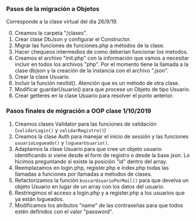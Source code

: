 ### Pasos de la migración a Objetos
Corresponde a la clase virtual del día 26/9/19.

0. Creamos la carpeta "/clases".
1. Crear clase DbJson y configurar el Constructor.
2. Migrar las funciones de funciones.php a métodos de la clase.
3. Hacer chequeos intermedios de como deberían funcionar los metodos.
4. Creamos el archivo "init.php" con la información que vamos a necesitar incluir en todos los archivos "php". Por el momento tiene la llamada a la clase dbjson y la creación de la instancia con el archivo ".json".
4. Crear la clase Usuario.
5. Incluir la función nextId(). Atención que es un método de otra clase.
6. Modificar guardarUsuario() para que procese un Objeto de tipo Usuario.
7. Crear getteres en la clase Usuario para resolver el punto anterior.

### Pasos finales de migración a OOP clase 1/10/2019
1. Creamos clases Validator para las funciones de validación (`validarLogin()` y `validarRegistro()`)
2. Creamos la clase Auth para manejar el inicio de sessión y las funciones `usuarioLogueado()` y `loguearUsuario()`.
3. Adaptamos la clase Usuario para que cree un objeto usuario identificando si viene desde el form de registro o desde la base json. Lo hicimos preguntando si existe la posición "id" dentro del array.
4. Reemplazamos en login.php, register.php e index.php todas las llamadas a funciones por llamadas a métodos de clases.
5. Refactorizamos la función `buscarUsuarioPorMail()` para que develva un objeto Usuario en lugar de un array con los datos del usuario.
6. Restringimos el acceso a login.php y a register.php a los usuarios que ya están logueados.
7. Modificamos los atributos "name" de las contraseñas para que todos estén definidos con el valor "password".
